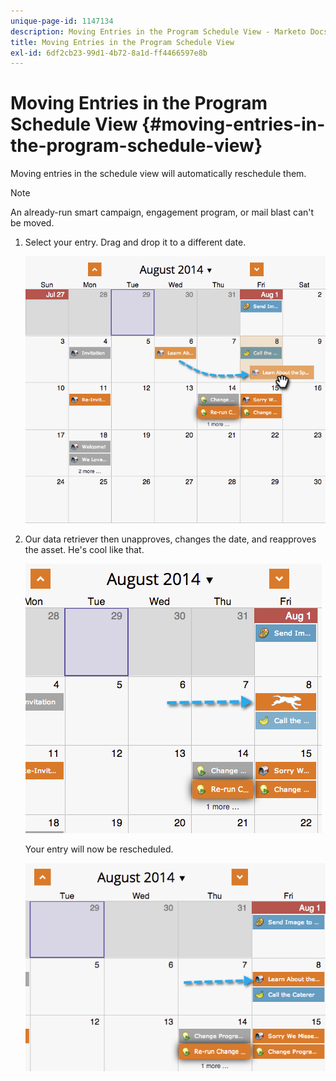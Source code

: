 ```yaml
---
unique-page-id: 1147134
description: Moving Entries in the Program Schedule View - Marketo Docs - Product Documentation
title: Moving Entries in the Program Schedule View
exl-id: 6df2cb23-99d1-4b72-8a1d-ff4466597e8b
---
```

# Moving Entries in the Program Schedule View {#moving-entries-in-the-program-schedule-view}

Moving entries in the schedule view will automatically reschedule them.

>[!NOTE]
>
>An already-run smart campaign, engagement program, or mail blast can't be moved.

1. Select your entry. Drag and drop it to a different date.

   ![](assets/image2014-9-18-17-3a47-3a23.png)

1. Our data retriever then unapproves, changes the date, and reapproves the asset. He's cool like that.

   ![](assets/image2014-9-18-17-3a47-3a35.png)

   Your entry will now be rescheduled.

   ![](assets/image2014-9-18-17-3a49-3a19.png)
